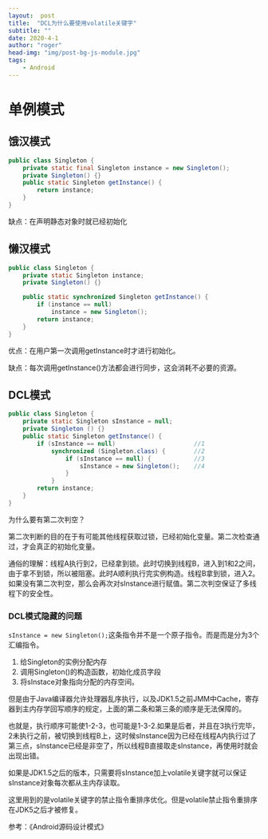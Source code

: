 ```yaml
---
layout:	 post
title:	"DCL为什么要使用volatile关键字"
subtitle: ""
date: 2020-4-1
author: "roger"
head-img: "img/post-bg-js-module.jpg"
tags:
    - Android
---
```




# 单例模式

## 饿汉模式

```java
public class Singleton {
    private static final Singleton instance = new Singleton();
    private Singleton() {}
    public static Singleton getInstance() {
		return instance;
	}
}
```

缺点：在声明静态对象时就已经初始化

## 懒汉模式

```java
public class Singleton {
	private static Singleton instance;
	private Singleton() {}

	public static synchronized Singleton getInstance() {
		if (instance == null)
			instance = new Singleton();
		return instance;
	}
}
```

优点：在用户第一次调用getInstance时才进行初始化。

缺点：每次调用getInstance()方法都会进行同步，这会消耗不必要的资源。 

## DCL模式

```java
public class Singleton {
	private static Singleton sInstance = null;
	private Singleton () {}
	public static Singleton getInstance() {
		if (sInstance == null)						//1
			synchronized (Singleton.class) {		//2
				if (sInstance == null) {			//3
					sInstance = new Singleton();	//4
				}						
			}
		return instance;
	}
}
```

为什么要有第二次判空？

第二次判断的目的在于有可能其他线程获取过锁，已经初始化变量。第二次检查通过，才会真正的初始化变量。

通俗的理解：线程A执行到2，已经拿到锁。此时切换到线程B，进入到1和2之间，由于拿不到锁，所以被阻塞。此时A顺利执行完实例构造。线程B拿到锁，进入2。如果没有第二次判空，那么会再次对sInstance进行赋值。第二次判空保证了多线程下的安全性。

### DCL模式隐藏的问题

`sInstance = new Singleton();`这条指令并不是一个原子指令。而是而是分为3个汇编指令。

1. 给Singleton的实例分配内存
2. 调用Singleton()的构造函数，初始化成员字段
3. 将sInstace对象指向分配的内存空间。

但是由于Java编译器允许处理器乱序执行，以及JDK1.5之前JMM中Cache，寄存器到主内存学回写顺序的规定，上面的第二条和第三条的顺序是无法保障的。

也就是，执行顺序可能使1-2-3，也可能是1-3-2.如果是后者，并且在3执行完毕，2未执行之前，被切换到线程B上，这时候sInstance因为已经在线程A内执行过了第三点，sInstance已经是非空了，所以线程B直接取走sInstance，再使用时就会出现出错。

如果是JDK1.5之后的版本，只需要将sInstance加上volatile关键字就可以保证sInstance对象每次都从主内存读取。

这里用到的是volatile关键字的禁止指令重排序优化。但是volatile禁止指令重排序在JDK5之后才被修复。

参考：《Android源码设计模式》